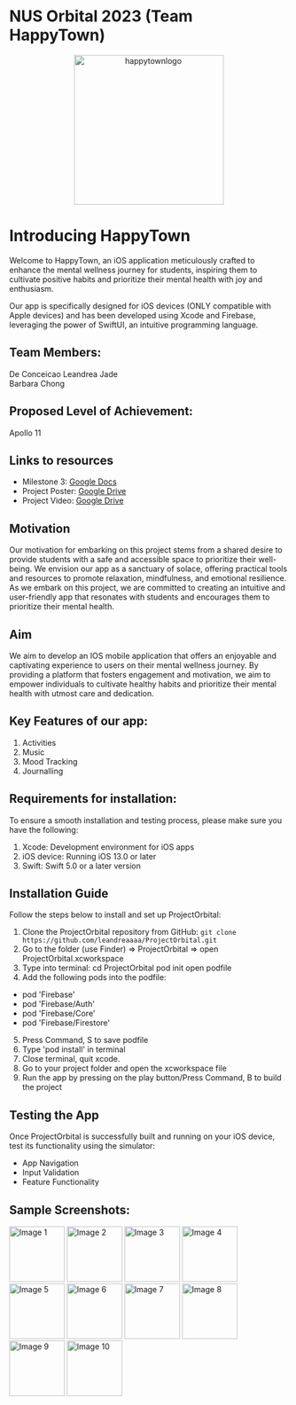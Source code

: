 <h1>NUS Orbital 2023 (Team HappyTown)</h1>
</div>

<div align="center">
    <img width="270" alt="happytownlogo" src="https://github.com/leandreaaaa/ProjectOrbital/assets/122248665/8b8c4dcc-c649-4ab8-8e0a-bec9cdfda56b">
</div>

# Introducing HappyTown
Welcome to HappyTown, an iOS application meticulously crafted to enhance the mental wellness journey for students, inspiring them to cultivate positive habits and prioritize their mental health with joy and enthusiasm. 

Our app is specifically designed for iOS devices (ONLY compatible with Apple devices) and has been developed using Xcode and Firebase, leveraging the power of SwiftUI, an intuitive programming language.

## Team Members:   
De Conceicao Leandrea Jade  
Barbara Chong

## Proposed Level of Achievement: 
Apollo 11

## Links to resources
- Milestone 3: [Google Docs](https://docs.google.com/document/d/1jcKI_sMhuZCCF0r06glqSu3sAmZaY6Wu8afR5ReSeZM/edit?usp=sharing)
- Project Poster: [Google Drive](https://drive.google.com/file/d/1ewSx5bm0Rf-VnOviT4PpCfW57PpiC9QC/view?usp=sharing)
- Project Video: [Google Drive](https://drive.google.com/file/d/1Qr9Syn0WBYGG-vbPjjuqn1vM-sXGRCON/view?usp=sharing)

## Motivation
Our motivation for embarking on this project stems from a shared desire to provide students with a safe and accessible space to prioritize their well-being. We envision our app as a sanctuary of solace, offering practical tools and resources to promote relaxation, mindfulness, and emotional resilience. As we embark on this project, we are committed to creating an intuitive and user-friendly app that resonates with students and encourages them to prioritize their mental health. 

## Aim
We aim to develop an IOS mobile application that offers an enjoyable and captivating experience to users on their mental wellness journey. By providing a platform that fosters engagement and motivation, we aim to empower individuals to cultivate healthy habits and prioritize their mental health with utmost care and dedication.

## Key Features of our app:
1. Activities
2. Music
3. Mood Tracking
4. Journalling

## Requirements for installation:
To ensure a smooth installation and testing process, please make sure you have the following:

1. Xcode: Development environment for iOS apps
2. iOS device: Running iOS 13.0 or later
3. Swift: Swift 5.0 or a later version

## Installation Guide
Follow the steps below to install and set up ProjectOrbital:

1. Clone the ProjectOrbital repository from GitHub: `git clone https://github.com/leandreaaaa/ProjectOrbital.git`
2. Go to the folder (use Finder) => ProjectOrbital => open ProjectOrbital.xcworkspace
3. Type into terminal:
cd ProjectOrbital
pod init
open podfile
4. Add the following pods into the podfile:
- pod 'Firebase'
- pod 'Firebase/Auth'
- pod 'Firebase/Core'
- pod 'Firebase/Firestore'
5. Press Command, S to save podfile
6. Type 'pod install' in terminal
7. Close terminal, quit xcode.
8. Go to your project folder and open the xcworkspace file
9. Run the app by pressing on the play button/Press Command, B to build the project

## Testing the App
Once ProjectOrbital is successfully built and running on your iOS device, test its functionality using the simulator:

- App Navigation
- Input Validation
- Feature Functionality
  
## Sample Screenshots:
<img src="https://github.com/leandreaaaa/ProjectOrbital/assets/122248665/5cf0ed44-9f67-4b71-99fd-d6bd7a8be91d.png" alt="Image 1" width="100" height="100">
<img src="https://github.com/leandreaaaa/ProjectOrbital/assets/122248665/9dee2f72-c476-48fb-882d-6c94f20b2a20.png" alt="Image 2" width="100" height="100">
<img src="https://github.com/leandreaaaa/ProjectOrbital/assets/122248665/bf9afe55-08d8-44c9-a957-b84a0a4b49ea.png" alt="Image 3" width="100" height="100">
<img src="https://github.com/leandreaaaa/ProjectOrbital/assets/122248665/729bb792-7eb9-452f-853c-56cace5ec8f7.png" alt="Image 4" width="100" height="100">
<img src="https://github.com/leandreaaaa/ProjectOrbital/assets/122248665/7dd6cccb-7438-4253-8fea-20fcc616c371.png" alt="Image 5" width="100" height="100">
<img src="https://github.com/leandreaaaa/ProjectOrbital/assets/122248665/e16d9c29-9a64-4790-8ab2-497626f0b455.png" alt="Image 6" width="100" height="100">
<img src="https://github.com/leandreaaaa/ProjectOrbital/assets/122248665/58ea525f-1b39-470f-a5e1-a60ac52a8362.png" alt="Image 7" width="100" height="100">
<img src="https://github.com/leandreaaaa/ProjectOrbital/assets/122248665/e5d414fc-f319-40ff-9b34-09bbfdf1aaec.png" alt="Image 8" width="100" height="100">
<img src="https://github.com/leandreaaaa/ProjectOrbital/assets/122248665/6bc4abc1-3d1a-4d5c-8704-09e76a8c8e3d.png" alt="Image 9" width="100" height="100">
<img src="https://github.com/leandreaaaa/ProjectOrbital/assets/122248665/ee07dec4-bada-46fd-be94-f2c97bdb6f56.png" alt="Image 10" width="100" height="100">
